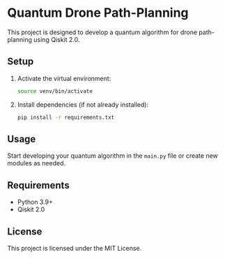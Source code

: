 # Quantum Drone Path-Planning

This project is designed to develop a quantum algorithm for drone path-planning using Qiskit 2.0.

## Setup

1. Activate the virtual environment:
   ```bash
   source venv/bin/activate
   ```
2. Install dependencies (if not already installed):
   ```bash
   pip install -r requirements.txt
   ```

## Usage

Start developing your quantum algorithm in the `main.py` file or create new modules as needed.

## Requirements

- Python 3.9+
- Qiskit 2.0

## License

This project is licensed under the MIT License.